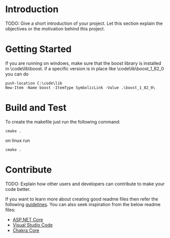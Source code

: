 # Introduction 
TODO: Give a short introduction of your project. Let this section explain the objectives or the motivation behind this project. 

# Getting Started
If you are running on windows, make sure that the boost library is installed in \code\lib\boost. if a specific version is in place like \code\lib\boost_1_82_0 you can do
```
push-location C:\code\lib
New-Item -Name boost -ItemType SymbolicLink -Value .\boost_1_82_0\
```
# Build and Test
To create the makefile just run the following command:
```
cmake .
```
on linux run
```
cmake .
```


# Contribute
TODO: Explain how other users and developers can contribute to make your code better. 

If you want to learn more about creating good readme files then refer the following [guidelines](https://docs.microsoft.com/en-us/azure/devops/repos/git/create-a-readme?view=azure-devops). You can also seek inspiration from the below readme files:
- [ASP.NET Core](https://github.com/aspnet/Home)
- [Visual Studio Code](https://github.com/Microsoft/vscode)
- [Chakra Core](https://github.com/Microsoft/ChakraCore)